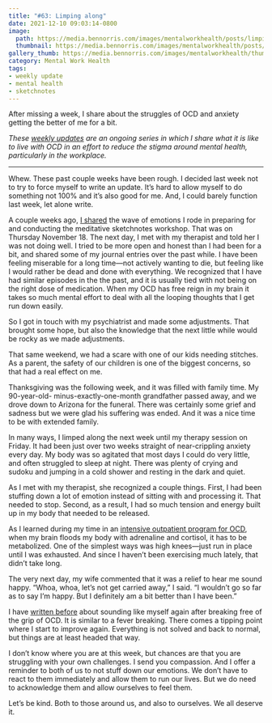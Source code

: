 ```yaml
---
title: "#63: Limping along"
date: 2021-12-10 09:03:14-0800
image: 
  path: https://media.bennorris.com/images/mentalworkhealth/posts/limping-along.jpg
  thumbnail: https://media.bennorris.com/images/mentalworkhealth/posts/thumbnails/limping-along.jpg
gallery_thumb: https://media.bennorris.com/images/mentalworkhealth/thumbs/limping-along.jpg
category: Mental Work Health
tags:
- weekly update
- mental health
- sketchnotes
---
```


After missing a week, I share about the struggles of OCD and anxiety getting the better of me for a bit.

_These [weekly updates](https://bennorris.com/tags/weekly-update/) are an ongoing series in which I share what it is like to live with OCD in an effort to reduce the stigma around mental health, particularly in the workplace._

***

Whew. These past couple weeks have been rough. I decided last week not to try to force myself to write an update. It’s hard to allow myself to do something not 100% and it’s also good for me. And, I could barely function last week, let alone write.

A couple weeks ago, [I shared](https://bennorris.com/2021/11/26/transform-suffering) the wave of emotions I rode in preparing for and conducting the meditative sketchnotes workshop. That was on Thursday November 18. The next day, I met with my therapist and told her I was not doing well. I tried to be more open and honest than I had been for a bit, and shared some of my journal entries over the past while. I have been feeling miserable for a long time—not actively wanting to die, but feeling like I would rather be dead and done with everything. We recognized that I have had similar episodes in the the past, and it is usually tied with not being on the right dose of medication. When my OCD has free reign in my brain it takes so much mental effort to deal with all the looping thoughts that I get run down easily.

So I got in touch with my psychiatrist and made some adjustments. That brought some hope, but also the knowledge that the next little while would be rocky as we made adjustments.

That same weekend, we had a scare with one of our kids needing stitches. As a parent, the safety of our children is one of the biggest concerns, so that had a real effect on me.

Thanksgiving was the following week, and it was filled with
family time. My 90-year-old- minus-exactly-one-month grandfather passed away, and we drove down to Arizona for the funeral. There was certainly some grief and sadness but we were glad his suffering was ended. And it was a nice time to be with extended family.

In many ways, I limped along the next week until my therapy session on Friday. It had been just over two weeks straight of near-crippling anxiety every day. My body was so agitated that most days I could do very little, and often struggled to sleep at night. There was plenty of crying and sudoku and jumping in a cold shower and resting in the dark and quiet.

As I met with my therapist, she recognized a couple things. First, I had been stuffing down a lot of emotion instead of sitting with and processing it. That needed to stop. Second, as a result, I had so much tension and energy built up in my body that needed to be released.

As I learned during my time in an [intensive outpatient program for OCD](https://www.theocdandanxietytreatmentcenter.com/), when my brain floods my body with adrenaline and cortisol, it has to be metabolized. One of the simplest ways was high knees—just run in place until I was exhausted. And since I haven’t been exercising much lately, that didn’t take long.

The very next day, my wife commented that it was a relief to hear me sound happy. “Whoa, whoa, let’s not get carried away,” I said. “I wouldn’t go so far as to say I’m happy. But I definitely am a bit better than I have been.”

I have [written before](https://bennorris.com/2020/12/20/like-yourself-again) about sounding like myself again after breaking free of the grip of OCD. It is similar to a fever breaking. There comes a tipping point where I start to improve again. Everything is not solved and back to normal, but things are at least headed that way.

I don’t know where you are at this week, but chances are that you are struggling with your own challenges. I send you compassion. And I offer a reminder to both of us to not stuff down our emotions. We don’t have to react to them immediately and allow them to run our lives. But we do need to acknowledge them and allow ourselves to feel them.

Let’s be kind. Both to those around us, and also to ourselves. We all deserve it.

